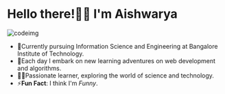 # Hello there!🙋‍♀️ I'm Aishwarya
![codeimg](https://static.vecteezy.com/system/resources/previews/051/971/567/non_2x/girl-staff-cartoon-character-typing-on-keyboard-working-with-computer-vector.jpg)
* 🌱Currently pursuing Information Science and Engineering at Bangalore Institute of Technology.
* 🤖Each day I embark on new learning adventures on web development and algorithms.
* 💁‍♀️Passionate learner, exploring the world of science and technology.
* ⚡**Fun Fact**: I think I'm *Funny*.


<!--
**aishwarya-pixel0/aishwarya-pixel0** is a ✨ _special_ ✨ repository because its `README.md` (this file) appears on your GitHub profile.

Here are some ideas to get you started:

- 🔭 I’m currently working on ...
- 🌱 I’m currently learning ...
- 👯 I’m looking to collaborate on ...
- 🤔 I’m looking for help with ...
- 💬 Ask me about ...
- 📫 How to reach me: ...
- 😄 Pronouns: ...
- ⚡ Fun fact: ...
-->
